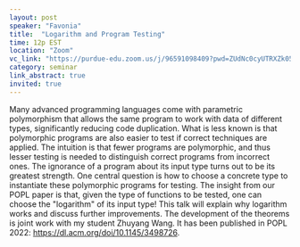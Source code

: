 ```yaml
---
layout: post
speaker: "Favonia"
title:  "Logarithm and Program Testing"
time: 12p EST
location: "Zoom"
vc_link: "https://purdue-edu.zoom.us/j/96591098409?pwd=ZUdNc0cyUTRXZk05ZEtlUXdUWXUwUT09"
category: seminar
link_abstract: true
invited: true
---
```


Many advanced programming languages come with parametric polymorphism that allows the same program to work with data of different types, significantly reducing code duplication. What is less known is that polymorphic programs are also easier to test if correct techniques are applied. The intuition is that fewer programs are polymorphic, and thus lesser testing is needed to distinguish correct programs from incorrect ones. The ignorance of a program about its input type turns out to be its greatest strength.
One central question is how to choose a concrete type to instantiate these polymorphic programs for testing. The insight from our POPL paper is that, given the type of functions to be tested, one can choose the "logarithm" of its input type! This talk will explain why logarithm works and discuss further improvements.
The development of the theorems is joint work with my student Zhuyang Wang. It has been published in POPL 2022: https://dl.acm.org/doi/10.1145/3498726.
